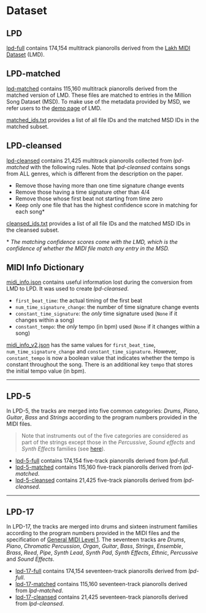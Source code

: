 # Dataset

## LPD

[lpd-full](https://drive.google.com/uc?id=19FJwmNxWUmR3UutCDhZtbKVnEBVHU-2q)
contains 174,154 multitrack pianorolls derived from the
[Lakh MIDI Dataset](http://colinraffel.com/projects/lmd/) (LMD).

## LPD-matched

[lpd-matched](https://drive.google.com/uc?id=1ULUOJKcrgbTXc0QOyPQkjVqVx4nQilTK)
contains 115,160 multitrack pianorolls derived from the matched version of LMD.
These files are matched to entries in the Million Song Dataset (MSD). To make
use of the metadata provided by MSD, we refer users to the
[demo page](http://colinraffel.com/projects/lmd/) of LMD.

[matched_ids.txt](https://drive.google.com/uc?id=1yTeqvZ1HM1PGVm_jHPU3Rxb8lh3ctzn8)
provides a list of all file IDs and the matched MSD IDs in the matched subset.

## LPD-cleansed

[lpd-cleansed](https://drive.google.com/uc?id=11rxrGaQbfTW-WC0k2GlR9YDAT-UxIb4O)
contains 21,425 multitrack pianorolls collected from _lpd-matched_ with the
following rules. Note that _lpd-cleansed_ contains songs from ALL genres, which
is different from the description on the paper.

- Remove those having more than one time signature change events
- Remove those having a time signature other than 4/4
- Remove those whose first beat not starting from time zero
- Keep only one file that has the highest confidence score in matching for each
  song\*

[cleansed_ids.txt](https://drive.google.com/uc?id=1EmCZQvc5Yqtz4y8TO5Ms_JpzDT6WRPEO)
provides a list of all file IDs and the matched MSD IDs in the cleansed subset.

\* _The matching confidence scores come with the LMD, which is the confidence of
whether the MIDI file match any entry in the MSD._

## MIDI Info Dictionary

[midi_info.json](https://drive.google.com/uc?id=1TxyTCN-yTZ_AlJUHchGIHdAM-XkbJBwf)
contains useful information lost during the conversion from LMD to LPD. It was
used to create _lpd-cleansed_.

- `first_beat_time`: the actual timing of the first beat
- `num_time_signature_change`: the number of time signature change events
- `constant_time_signature`: the _only_ time signature used (`None` if it
  changes within a song)
- `constant_tempo`: the _only_ tempo (in bpm) used (`None` if it changes within
  a song)

[midi_info_v2.json](https://drive.google.com/uc?id=1Ly5g6uis55_y-s017OPHLDsLdp4H4mU_)
has the same values for `first_beat_time`, `num_time_signature_change` and
`constant_time_signature`. However, `constant_tempo` is now a boolean value that
indicates whether the tempo is constant throughout the song. There is an
additional key `tempo` that stores the initial tempo value (in bpm).

---

## LPD-5

In LPD-5, the tracks are merged into five common categories: _Drums_, _Piano_,
_Guitar_, _Bass_ and _Strings_ according to the program numbers provided in the
MIDI files.

> Note that instruments out of the five categories are considered as part of the
strings except those in the _Percussive_, _Sound effects_ and _Synth Effects_
families (see [here](https://www.midi.org/specifications/item/gm-level-1-sound-set)).

- [lpd-5-full](https://drive.google.com/uc?id=1tZKMhYazSWapFTUt7H6abHSo-QKH9ATC)
  contains 174,154 five-track pianorolls derived from _lpd-full_.
- [lpd-5-matched](https://drive.google.com/uc?id=1EGSHxDr8qYLNVrv3Xn7SB1tqEdm16gBi)
  contains 115,160 five-track pianorolls derived from _lpd-matched_.
- [lpd-5-cleansed](https://drive.google.com/uc?id=1yz0Ma-6cWTl6mhkrLnAVJ7RNzlQRypQ5)
  contains 21,425 five-track pianorolls derived from _lpd-cleansed_.

---

## LPD-17

In LPD-17, the tracks are merged into drums and sixteen instrument families
according to the program numbers provided in the MIDI files and the
specification of
[General MIDI Level 1](https://www.midi.org/specifications/item/gm-level-1-sound-set).
The seventeen tracks are _Drums_, _Piano_, _Chromatic Percussion_, _Organ_,
_Guitar_, _Bass_, _Strings_, _Ensemble_, _Brass_, _Reed_, _Pipe_, _Synth Lead_,
_Synth Pad_, _Synth Effects_, _Ethnic_, _Percussive_ and _Sound Effects_.

- [lpd-17-full](https://drive.google.com/uc?id=1bJAC2SKhdKbKvpLL1V1l66cCgWX8eQEm)
  contains 174,154 seventeen-track pianorolls derived from _lpd-full_.
- [lpd-17-matched](https://drive.google.com/uc?id=1jMTzszQGq7fhGOQpfrO7MbPGjVzX-CjB)
  contains 115,160 seventeen-track pianorolls derived from _lpd-matched_.
- [lpd-17-cleansed](https://drive.google.com/uc?id=1ycvALTnMNWnXcwXDjS7YeNC6mQtANvMK)
  contains 21,425 seventeen-track pianorolls derived from _lpd-cleansed_.

